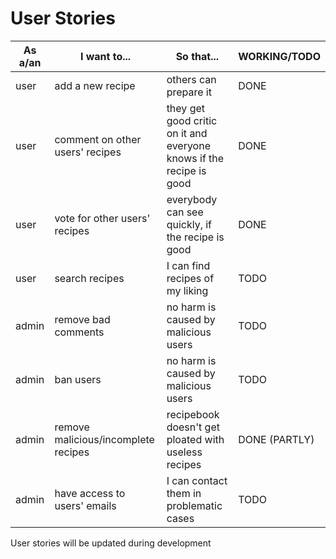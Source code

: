 # User Stories

| As a/an | I want to...                        | So that...                                                          | WORKING/TODO  |
| ------- | ----------------------------------- | ------------------------------------------------------------------- | ------------- |
| user    | add a new recipe                    | others can prepare it                                               | DONE          |
| user    | comment on other users' recipes     | they get good critic on it and everyone knows if the recipe is good | DONE          |
| user    | vote for other users' recipes       | everybody can see quickly, if the recipe is good                    | DONE          |
| user    | search recipes                      | I can find recipes of my liking                                     | TODO          |
| admin   | remove bad comments                 | no harm is caused by malicious users                                | TODO          |
| admin   | ban users                           | no harm is caused by malicious users                                | TODO          |
| admin   | remove malicious/incomplete recipes | recipebook doesn't get ploated with useless recipes                 | DONE (PARTLY) |
| admin   | have access to users' emails        | I can contact them in problematic cases                             | TODO          |

User stories will be updated during development
